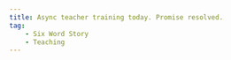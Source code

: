 ```yaml
---
title: Async teacher training today. Promise resolved.
tag:
    - Six Word Story
    - Teaching
---
```

